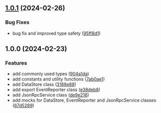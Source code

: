 ## [1.0.1](https://github.com/feathermint/common/compare/v1.0.0...v1.0.1) (2024-02-26)


### Bug Fixes

* bug fix and improved type safety ([95ff8d1](https://github.com/feathermint/common/commit/95ff8d1643dce53bce87edc672b29b6111859e6b))

## 1.0.0 (2024-02-23)


### Features

* add commonly used types ([904a1da](https://github.com/feathermint/common/commit/904a1da510554741f6ab5b5a83597a46bd4bbf10))
* add constants and utility functions ([7ab0ae1](https://github.com/feathermint/common/commit/7ab0ae1874cf2e07065773e1ab63d106b23fa2d8))
* add DataStore class ([3188e88](https://github.com/feathermint/common/commit/3188e886df49d8decbb91a18c2f65cbff331179e))
* add export EventReporter class ([e38deb8](https://github.com/feathermint/common/commit/e38deb84c6e87e9be5b873e3397ff786db2fcfc7))
* add JsonRpcService class ([de9e216](https://github.com/feathermint/common/commit/de9e216cac194c7efdf64e6b066b9d81b9a8c65d))
* add mocks for DataStore, EventReporter and JsonRpcService classes ([67d5289](https://github.com/feathermint/common/commit/67d5289913bf0d5e1100c4d92c9b1538f717821d))
